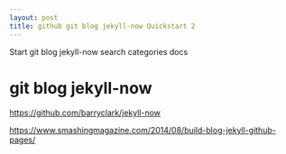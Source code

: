 ```yaml
---
layout: post 
title: github git blog jekyll-now Quickstart 2
---
```


Start git blog jekyll-now  search  categories docs


# git blog jekyll-now

https://github.com/barryclark/jekyll-now 

https://www.smashingmagazine.com/2014/08/build-blog-jekyll-github-pages/

